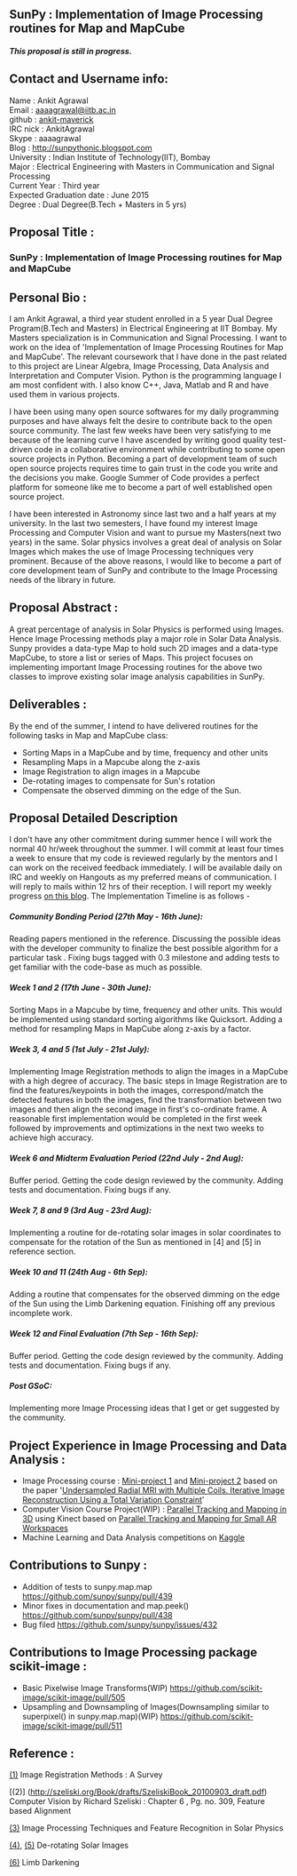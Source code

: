## SunPy : Implementation of Image Processing routines for Map and MapCube

##### This proposal is still in progress.

## Contact and Username info:
Name : Ankit Agrawal  
Email : aaaagrawal@iitb.ac.in  
github : [ankit-maverick](https://github.com/ankit-maverick)  
IRC nick : AnkitAgrawal  
Skype : aaaagrawal  
Blog : http://sunpythonic.blogspot.com  
University : Indian Institute of Technology(IIT), Bombay  
Major : Electrical Engineering with Masters in Communication and Signal Processing  
Current Year : Third year  
Expected Graduation date : June 2015  
Degree : Dual Degree(B.Tech + Masters in 5 yrs)   

## Proposal Title :
### SunPy : Implementation of Image Processing routines for Map and MapCube  


## Personal Bio :

I am Ankit Agrawal, a third year student enrolled in a 5 year Dual Degree Program(B.Tech and Masters) in Electrical Engineering at IIT Bombay. My Masters specialization is in Communication and Signal Processing. I want to work on the idea of 'Implementation of Image Processing Routines for Map and MapCube'. The relevant coursework that I have done in the past related to this project are Linear Algebra, Image Processing, Data Analysis and Interpretation and Computer Vision. Python is the programming language I am most confident with. I also know C++, Java, Matlab and R and have used them in various projects.  

I have been using many open source softwares for my daily programming purposes and have always felt the desire to contribute back to the open source community. The last few weeks have been very satisfying to me because of the learning curve I have ascended by writing good quality test-driven code in a collaborative environment while contributing to some open source projects in Python. Becoming a part of development team of such open source projects requires time to gain trust in the code you write and the decisions you make. Google Summer of Code provides a perfect platform for someone like me to become a part of well established open source project.  

I have been interested in Astronomy since last two and a half years at my university. In the last two semesters, I have found my interest Image Processing and Computer Vision and want to pursue my Masters(next two years) in the same. Solar physics involves a great deal of analysis on Solar Images which makes the use of Image Processing techniques very prominent. Because of the above reasons, I would like to become a part of core development team of SunPy and contribute to the Image Processing needs of the library in future.


## Proposal Abstract :

A great percentage of analysis in Solar Physics is performed using Images. Hence Image Processing methods play a major role in Solar Data Analysis. Sunpy provides a data-type Map to hold such 2D images and a data-type MapCube, to store a list or series of Maps. This project focuses on implementing important Image Processing routines for the above two classes to improve existing solar image analysis capabilities in SunPy.  


## Deliverables :
By the end of the summer, I intend to have delivered routines for the following tasks in Map and MapCube class:
* Sorting Maps in a MapCube and by time, frequency and other units
* Resampling Maps in a Mapcube along the z-axis
* Image Registration to align images in a Mapcube
* De-rotating images to compensate for Sun's rotation
* Compensate the observed dimming on the edge of the Sun.

  
## Proposal Detailed Description 

I don't have any other commitment during summer hence I will work the normal 40 hr/week throughout the summer. I will commit at least four times a week to ensure that my code is reviewed regularly by the mentors and I can work on the received feedback immediately. I will be available daily on IRC and weekly on Hangouts as my preferred means of communication. I will reply to mails within 12 hrs of their reception. I will report my weekly progress [on this blog](http://sunpythonic.blogspot.in/). The Implementation Timeline is as follows -

##### Community Bonding Period (27th May - 16th June):
Reading papers mentioned in the reference. Discussing the possible ideas with the developer community to finalize the best possible algorithm for a particular task . Fixing bugs tagged with 0.3 milestone and adding tests to get familiar with the code-base as much as possible.

##### Week 1 and 2 (17th June - 30th June):
Sorting Maps in a Mapcube by time, frequency and other units. This would be implemented using standard sorting algorithms like Quicksort. Adding a method for resampling Maps in MapCube along z-axis by a factor.
 
##### Week 3, 4 and 5 (1st July - 21st July):
Implementing Image Registration methods to align the images in a MapCube with a high degree of accuracy. The basic steps in Image Registration are to find the features/keypoints in both the images, correspond/match the detected features in both the images, find the transformation between two images and then align the second image in first's co-ordinate frame. A reasonable first implementation would be completed in the first week followed by improvements and optimizations in the next two weeks to achieve high accuracy.
 
##### Week 6 and Midterm Evaluation Period (22nd July - 2nd Aug):
Buffer period. Getting the code design reviewed by the community. Adding tests and documentation. Fixing bugs if any.
 
##### Week 7, 8 and 9 (3rd Aug - 23rd Aug):
Implementing a routine for de-rotating solar images in solar coordinates to compensate for the rotation of the Sun as mentioned in [4] and [5] in reference section.

##### Week 10 and 11 (24th Aug - 6th Sep):
Adding a routine that compensates for the observed dimming on the edge of the Sun using the Limb Darkening equation. Finishing off any previous incomplete work.

##### Week 12 and Final Evaluation (7th Sep - 16th Sep):
Buffer period. Getting the code design reviewed by the community. Adding tests and documentation. Fixing bugs if any.  

##### Post GSoC:
Implementing more Image Processing ideas that I get or get suggested by the community.

## Project Experience in Image Processing and Data Analysis :

* Image Processing course : [Mini-project 1](http://home.iitb.ac.in/~aaaagrawal/projects/ip_project1.pdf) and [Mini-project 2](http://home.iitb.ac.in/~aaaagrawal/projects/ip_project2.pdf) based on the paper '[Undersampled Radial MRI with Multiple Coils. Iterative Image Reconstruction Using a Total Variation Constraint](http://www-mrsrl.stanford.edu/studygroup/2/Files/Block_2007_Undersampled.pdf)'
* Computer Vision Course Project(WIP) : [Parallel Tracking and Mapping in 3D](https://github.com/ankit-maverick/ComputerVisionProject) using Kinect based on [Parallel Tracking and Mapping for Small AR Workspaces](http://www.robots.ox.ac.uk/~lav/Papers/klein_murray_ismar2007/klein_murray_ismar2007.pdf)
* Machine Learning and Data Analysis competitions on [Kaggle](http://www.kaggle.com/users/43981/ankit-agrawal)

## Contributions to Sunpy :

* Addition of tests to sunpy.map.map https://github.com/sunpy/sunpy/pull/439
* Minor fixes in documentation and map.peek() https://github.com/sunpy/sunpy/pull/438
* Bug filed https://github.com/sunpy/sunpy/issues/432

## Contributions to Image Processing package scikit-image :

* Basic Pixelwise Image Transforms(WIP) https://github.com/scikit-image/scikit-image/pull/505
* Upsampling and Downsampling of Images(Downsampling similar to superpixel() in sunpy.map.map)(WIP) https://github.com/scikit-image/scikit-image/pull/511  



## Reference :


[(1)](http://library.utia.cas.cz/prace/20030125.pdf) Image Registration Methods : A Survey  

[(2)] (http://szeliski.org/Book/drafts/SzeliskiBook_20100903_draft.pdf) Computer Vision by Richard Szeliski : Chapter 6 , Pg. no. 309, Feature based Alignment  

[(3)](http://profs.info.uaic.ro/~ancai/DIP/articole/Image%20Processing%20Techniques%20and%20Feature%20Recognition%20in%20Solar%20Physics.pdf) Image Processing Techniques and Feature Recognition in Solar Physics  

[(4)](http://hesperia.gsfc.nasa.gov/ssw/gen/idl/solar/drot_nar.pro), [(5)](http://ssrt.iszf.irk.ru/~grechnev/idl/sunrot.pro) De-rotating Solar Images  

[(6)](http://astrowww.phys.uvic.ca/~tatum/stellatm/atm6.pdf) Limb Darkening